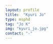 ```yaml
---
layout: profile
title:  "Kyuri Jo"
type: msphd
tag: "Jo K"
img: "kyuri_jo.jpg"
contact: "-"
---
```


